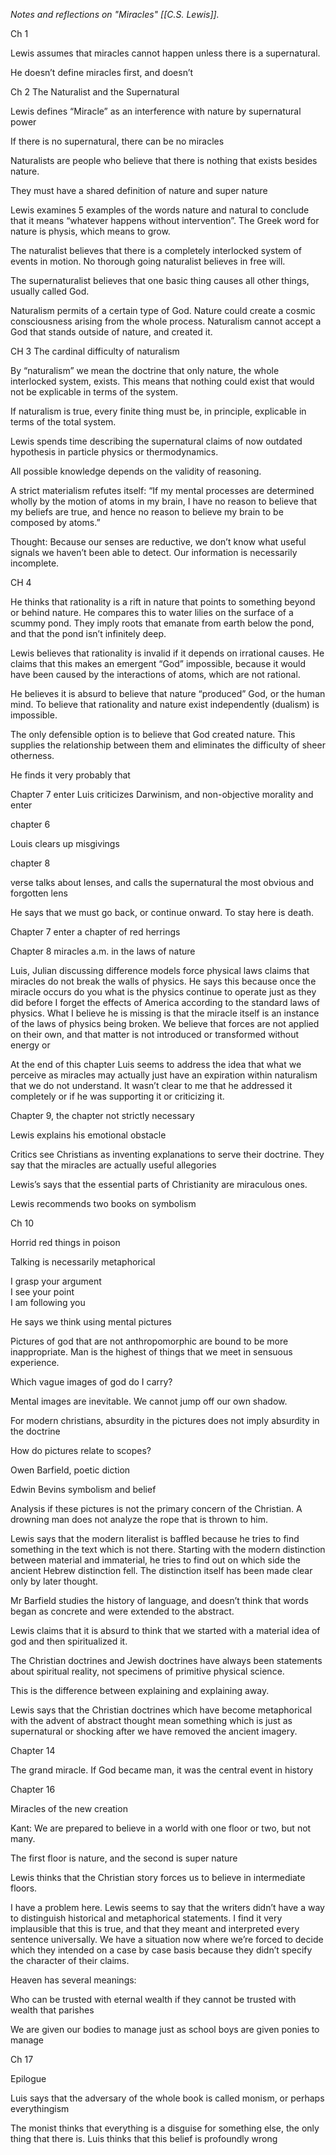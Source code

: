   
*Notes and reflections on "Miracles" [[C.S. Lewis]].*

Ch 1  

Lewis assumes that miracles cannot happen unless there is a supernatural.  

He doesn’t define miracles first, and doesn’t  
  
Ch 2 The Naturalist and the Supernatural  
  
Lewis defines “Miracle” as an interference with nature by supernatural power  
  
If there is no supernatural, there can be no miracles  
  
Naturalists are people who believe that there is nothing that exists besides nature.  
  
They must have a shared definition of nature and super nature  
  
Lewis examines 5 examples of the words nature and natural to conclude that it means “whatever happens without intervention”. The Greek word for nature is physis, which means to grow.  
  
The naturalist believes that there is a completely interlocked system of events in motion. No thorough going naturalist believes in free will.  
  
The supernaturalist believes that one basic thing causes all other things, usually called God.  
  
Naturalism permits of a certain type of God. Nature could create a cosmic consciousness arising from the whole process. Naturalism cannot accept a God that stands outside of nature, and created it.  
  
CH 3 The cardinal difficulty of naturalism  
  
By “naturalism” we mean the doctrine that only nature, the whole interlocked system, exists. This means that nothing could exist that would not be explicable in terms of the system.  
  
If naturalism is true, every finite thing must be, in principle, explicable in terms of the total system.  
  
Lewis spends time describing the supernatural claims of now outdated hypothesis in particle physics or thermodynamics.  
  
All possible knowledge depends on the validity of reasoning.  
  
A strict materialism refutes itself: “If my mental processes are determined wholly by the motion of atoms in my brain, I have no reason to believe that my beliefs are true, and hence no reason to believe my brain to be composed by atoms.”  
  
Thought: Because our senses are reductive, we don’t know what useful signals we haven’t been able to detect. Our information is necessarily incomplete.  
  
CH 4  
  
He thinks that rationality is a rift in nature that points to something beyond or behind nature. He compares this to water lilies on the surface of a scummy pond. They imply roots that emanate from earth below the pond, and that the pond isn’t infinitely deep.  
  
Lewis believes that rationality is invalid if it depends on irrational causes. He claims that this makes an emergent “God” impossible, because it would have been caused by the interactions of atoms, which are not rational.  
  
He believes it is absurd to believe that nature “produced” God, or the human mind. To believe that rationality and nature exist independently (dualism) is impossible.  
  
The only defensible option is to believe that God created nature. This supplies the relationship between them and eliminates the difficulty of sheer otherness.  
  
He finds it very probably that  
  
Chapter 7 enter Luis criticizes Darwinism, and non-objective morality and enter  
  
chapter 6  
  
Louis clears up misgivings  
  
chapter 8  
  
verse talks about lenses, and calls the supernatural the most obvious and forgotten lens  
  
He says that we must go back, or continue onward. To stay here is death.  
  
  
Chapter 7 enter a chapter of red herrings  
  
Chapter 8 miracles a.m. in the laws of nature  
  
  
Luis, Julian discussing difference models force physical laws claims that miracles do not break the walls of physics. He says this because once the miracle occurs do you what is the physics continue to operate just as they did before I forget the effects of America according to the standard laws of physics. What I believe he is missing is that the miracle itself is an instance of the laws of physics being broken. We believe that forces are not applied on their own, and that matter is not introduced or transformed without energy or  
  
  
At the end of this chapter Luis seems to address the idea that what we perceive as miracles may actually just have an expiration within naturalism that we do not understand. It wasn’t clear to me that he addressed it completely or if he was supporting it or criticizing it.  
  
Chapter 9, the chapter not strictly necessary  
  
Lewis explains his emotional obstacle  
  
Critics see Christians as inventing explanations to serve their doctrine. They say that the miracles are actually useful allegories  
  
Lewis’s says that the essential parts of Christianity are miraculous ones.  
  
Lewis recommends two books on symbolism  
  
Ch 10  
  
Horrid red things in poison  
  
Talking is necessarily metaphorical  
  
I grasp your argument  
I see your point  
I am following you  
  
He says we think using mental pictures  
  
Pictures of god that are not anthropomorphic are bound to be more inappropriate. Man is the highest of things that we meet in sensuous experience.  
  
Which vague images of god do I carry?  
  
Mental images are inevitable. We cannot jump off our own shadow.  
  
For modern christians, absurdity in the pictures does not imply absurdity in the doctrine  
  
How do pictures relate to scopes?  
  
Owen Barfield, poetic diction  
  
Edwin Bevins symbolism and belief  
  
  
  
Analysis if these pictures is not the primary concern of the Christian. A drowning man does not analyze the rope that is thrown to him.  
  
Lewis says that the modern literalist is baffled because he tries to find something in the text which is not there. Starting with the modern distinction between material and immaterial, he tries to find out on which side the ancient Hebrew distinction fell. The distinction itself has been made clear only by later thought.  
  
Mr Barfield studies the history of language, and doesn’t think that words began as concrete and were extended to the abstract.  
  
Lewis claims that it is absurd to think that we started with a material idea of god and then spiritualized it.  
  
The Christian doctrines and Jewish doctrines have always been statements about spiritual reality, not specimens of primitive physical science.  
  
This is the difference between explaining and explaining away.  
  
Lewis says that the Christian doctrines which have become metaphorical with the advent of abstract thought mean something which is just as supernatural or shocking after we have removed the ancient imagery.  
  
  
Chapter 14  
  
The grand miracle. If God became man, it was the central event in history  
  
Chapter 16  
  
Miracles of the new creation  
  
Kant: We are prepared to believe in a world with one floor or two, but not many.  
  
The first floor is nature, and the second is super nature  
  
Lewis thinks that the Christian story forces us to believe in intermediate floors.  
  
I have a problem here. Lewis seems to say that the writers didn’t have a way to distinguish historical and metaphorical statements. I find it very implausible that this is true, and that they meant and interpreted every sentence universally. We have a situation now where we’re forced to decide which they intended on a case by case basis because they didn’t specify the character of their claims.  
  
Heaven has several meanings:  
  
  
Who can be trusted with eternal wealth if they cannot be trusted with wealth that parishes  
  
We are given our bodies to manage just as school boys are given ponies to manage  
  
Ch 17  
  
Epilogue  
  
Luis says that the adversary of the whole book is called monism, or perhaps everythingism  
  
The monist thinks that everything is a disguise for something else, the only thing that there is. Luis thinks that this belief is profoundly wrong